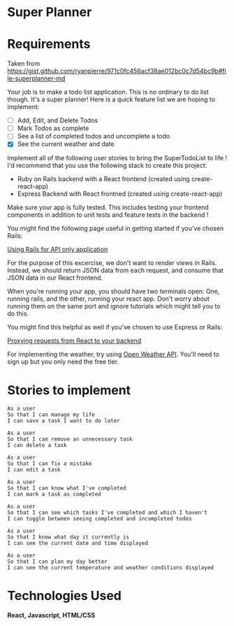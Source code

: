 # Super Planner

<!-- GIF of project goes here -->

<!-- <p align="center">
  <img src="./src/assets/DemoOfApp.gif" alt="animated" />
</p> -->

# Requirements

Taken from https://gist.github.com/ryanpierre/971c0fc456acf38ae012bc0c7d54bc9b#file-superplanner-md

Your job is to make a todo list application. This is no ordinary to do list though. It's a super planner! Here is a quick feature list we are hoping to implement:

- [ ] Add, Edit, and Delete Todos 
- [ ] Mark Todos as complete
- [ ] See a list of completed todos and uncomplete a todo
- [X] See the current weather and date
  
Implement all of the following user stories to bring the SuperTodoList to life ! I'd recommend that you use the following stack to create this project:

- Ruby on Rails backend with a React frontend (created using create-react-app)
- Express Backend with React frontned (created using create-react-app)

Make sure your app is fully tested. This includes testing your frontend components in addition to unit tests and feature tests in the backend !

You might find the following page useful in getting started if you've chosen Rails:

[Using Rails for API only application](https://guides.rubyonrails.org/api_app.html)

For the purpose of this excercise, we don't want to render views in Rails. Instead, we should return JSON data from each request, and consume that JSON data in our React frontend.

When you're running your app, you should have two terminals open: One, running rails, and the other, running your react app. Don't worry about running them on the same port and ignore tutorials which might tell you to do this.

You might find this helpful as well if you've chosen to use Express or Rails:

[Proxying requests from React to your backend](https://create-react-app.dev/docs/proxying-api-requests-in-development)

For implementing the weather, try using [Open Weather API](https://openweathermap.org/api). You'll need to sign up but you only need the free tier.

# Stories to implement

```
As a user
So that I can manage my life
I can save a task I want to do later 
``` 


```
As a user
So that I can remove an unnecessary task
I can delete a task
```

```
As a user
So that I can fix a mistake
I can edit a task
```

```
As a user
So that I can know what I've completed
I can mark a task as completed 
```

```
As a user
So that I can see which tasks I've completed and which I haven't
I can toggle between seeing completed and incompleted todos
```

```
As a user
So that I know what day it currently is
I can see the current date and time displayed
```

```
As a user
So that I can plan my day better
I can see the current temperature and weather conditions displayed
```
 
<!-- # Installation

1. Clone this repository

2. type git clone "https://github.com/Thatguy560/Timer-React" in the terminal

3. cd into 'Timer-React' (Change directory's)

4. Install [node.js](https://nodejs.org/en/download/) and run npm install in command line to install dependencies -->

<!-- 
# How To Run (Locally)

1. Open up a terminal in your text editor and type 'npm start'

2. This should then automatically open the app on your browser, however if it doesn't just open up any browser of your choosing and type in the url "http://localhost:3000/".

3. Once the page is loaded, type in how long you want to set a timer for (In minutes) and click "Set Timer". Once you're ready click "Start Timer". You also have the option to Pause or Resume the timer or Reset it.

# Alternatively Visit the deployed app

Click [here](https://my-timer-application.herokuapp.com/) for the deployed app on Heroku.  -->

# Technologies Used

#### React, Javascript, HTML/CSS

